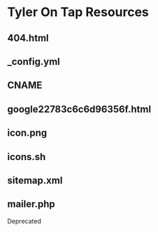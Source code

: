 # Tyler On Tap Resources

## 404.html

## _config.yml

## CNAME

## google22783c6c6d96356f.html

## icon.png

## icons.sh

## sitemap.xml

## mailer.php
Deprecated